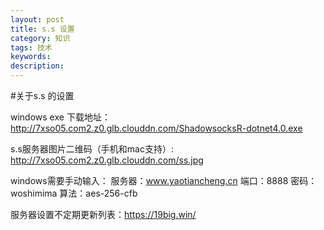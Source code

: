```yaml
---
layout: post
title: s.s 设置
category: 知识
tags: 技术
keywords:
description:
---
```



#关于s.s 的设置

windows exe 下载地址：http://7xso05.com2.z0.glb.clouddn.com/ShadowsocksR-dotnet4.0.exe

s.s服务器图片二维码（手机和mac支持）:  http://7xso05.com2.z0.glb.clouddn.com/ss.jpg 

windows需要手动输入：  服务器：www.yaotiancheng.cn  端口：8888  密码：woshimima  算法：aes-256-cfb

服务器设置不定期更新列表：https://19big.win/





